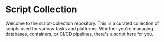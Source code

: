 # Script Collection
Welcome to the script-collection repository. This is a curated collection of scripts used for various tasks and platforms. Whether you're managing databases, containers, or CI/CD pipelines, there's a script here for you.
